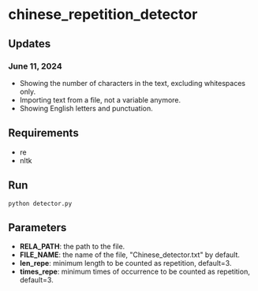 # chinese_repetition_detector
## Updates
### June 11, 2024
- Showing the number of characters in the text, excluding whitespaces only.
- Importing text from a file, not a variable anymore.
- Showing English letters and punctuation.

## Requirements
- re
- nltk
## Run
```
python detector.py
```
## Parameters
- **RELA_PATH**: the path to the file.
- **FILE_NAME**: the name of the file, "Chinese_detector.txt" by default.
- **len_repe**: minimum length to be counted as repetition, default=3.
- **times_repe**: minimum times of occurrence to be counted as repetition, default=3.
